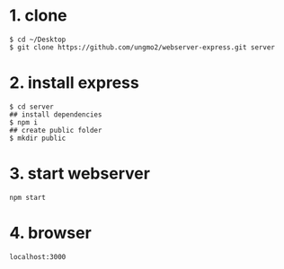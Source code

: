 # 1. clone

```
$ cd ~/Desktop
$ git clone https://github.com/ungmo2/webserver-express.git server
```

# 2. install express

```
$ cd server
## install dependencies
$ npm i
## create public folder
$ mkdir public
```

# 3. start webserver

```
npm start
```

# 4. browser

```
localhost:3000
```
